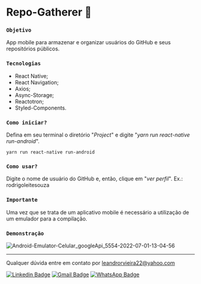 # Repo-Gatherer 📳

### `Objetivo`

App mobile para armazenar e organizar usuários do GitHub e seus repositórios públicos.

### `Tecnologias`

- React Native;
- React Navigation;
- Axios;
- Async-Storage;
- Reactotron;
- Styled-Components.

### `Como iniciar?`

Defina em seu terminal o diretório "*Project*" e digite "*yarn run react-native run-android*".

```
yarn run react-native run-android
```

### `Como usar?`

Digite o nome de usuário do GitHub e, então, clique em "*ver perfil*".
Ex.: rodrigoleitesouza
### `Importante`
Uma vez que se trata de um aplicativo mobile é necessário a utilização de um emulador para a compilação.

### `Demonstração`
![Android-Emulator-Celular_googleApi_5554-2022-07-01-13-04-56](https://user-images.githubusercontent.com/103189479/176931859-42ea8206-8e14-4301-b60d-02b24a366da0.gif)

------------------------------------------------------------------
Qualquer dúvida entre em contato por <a href="mailto:rodrigoleitesouzadev@gmail.com?">leandrorvieira22@yahoo.com</a>

 [![Linkedin Badge](https://img.shields.io/badge/-LinkedIn-blue?style=flat-square&logo=Linkedin&logoColor=white&link=https://www.linkedin.com/in/leandro-rezende-vieira-23a212242/)](https://www.linkedin.com/in/leandro-rezende-vieira-23a212242/)
[![Gmail Badge](https://img.shields.io/badge/-Gmail-c14438?style=flat-square&logo=Gmail&logoColor=white&link=mailto:leandrorvieira22@yahoo.com)](mailto:leandrorvieira22@yahoo.com)
[![WhatsApp Badge](https://img.shields.io/badge/WhatsApp-0DA204?style=flat-square&logo=whatsapp&logoColor=white)](https://wa.me/5521995925956)
